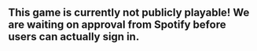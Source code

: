 ## This game is currently not publicly playable! We are waiting on approval from Spotify before users can actually sign in.
